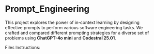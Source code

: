 # Prompt_Engineering

This project explores the power of in-context learning by designing effective prompts to perform
various software engineering tasks. We crafted and compared different prompting strategies for a diverse set
of problems using **ChatGPT-4o mini** and **Codestral 25.01**. 

Files Instructions:
